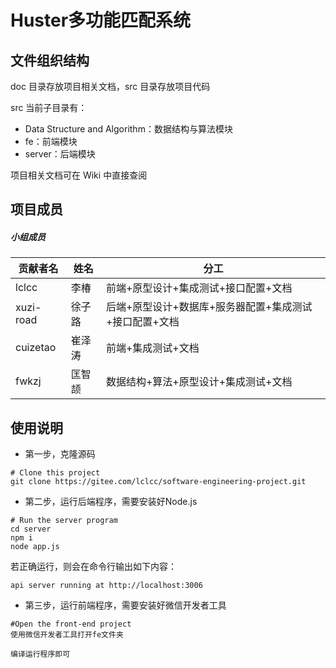# Huster多功能匹配系统

## 文件组织结构
doc 目录存放项目相关文档，src 目录存放项目代码

src 当前子目录有：

- Data Structure and Algorithm：数据结构与算法模块
- fe：前端模块
- server：后端模块

项目相关文档可在 Wiki 中直接查阅

## 项目成员

##### 小组成员

贡献者名 | 姓名 |分工  
------------ | ------------- |------------ 
lclcc | 李椿  | 前端+原型设计+集成测试+接口配置+文档 
xuzi-road| 徐子路 | 后端+原型设计+数据库+服务器配置+集成测试+接口配置+文档 
cuizetao | 崔泽涛  | 前端+集成测试+文档 
fwkzj | 匡智颉 | 数据结构+算法+原型设计+集成测试+文档 

## 使用说明

- 第一步，克隆源码
```shell
# Clone this project
git clone https://gitee.com/lclcc/software-engineering-project.git
```
- 第二步，运行后端程序，需要安装好Node.js
```shell
# Run the server program
cd server
npm i
node app.js
```
若正确运行，则会在命令行输出如下内容：

```shell
api server running at http://localhost:3006
```

- 第三步，运行前端程序，需要安装好微信开发者工具
```shell
#Open the front-end project
使用微信开发者工具打开fe文件夹

编译运行程序即可
```

